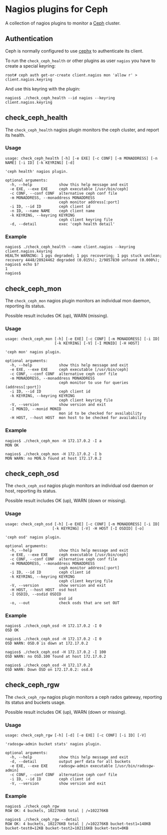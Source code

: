 # Nagios plugins for Ceph

A collection of nagios plugins to monitor a [Ceph][] cluster.

## Authentication

Ceph is normally configured to use [cephx] to authenticate its client. 

To run the `check_ceph_health` or other plugins as user `nagios` you have to create a special keyring:

    root# ceph auth get-or-create client.nagios mon 'allow r' > client.nagios.keyring

And use this keyring with the plugin:

    nagios$ ./check_ceph_health --id nagios --keyring client.nagios.keyring
    
## check_ceph_health

The `check_ceph_health` nagios plugin monitors the ceph cluster, and report its health.

### Usage

    usage: check_ceph_health [-h] [-e EXE] [-c CONF] [-m MONADDRESS] [-n NAME] [-i ID] [-k KEYRING] [-d]

    'ceph health' nagios plugin.

    optional arguments:
      -h, --help            show this help message and exit
      -e EXE, --exe EXE     ceph executable [/usr/bin/ceph]
      -c CONF, --conf CONF  alternative ceph conf file
      -m MONADDRESS, --monaddress MONADDRESS
                            ceph monitor address[:port]
      -i ID, --id ID        ceph client id
      -n ID, --name NAME    ceph client name
      -k KEYRING, --keyring KEYRING
                            ceph client keyring file
      -d, --detail          exec 'ceph health detail'

### Example

    nagios$ ./check_ceph_health --name client.nagios --keyring client.nagios.keyring
    HEALTH WARNING: 1 pgs degraded; 1 pgs recovering; 1 pgs stuck unclean; recovery 4448/28924462 degraded (0.015%); 2/9857830 unfound (0.000%); 
    nagios$ echo $?
    1
    nagios$

## check_ceph_mon

The `check_ceph_mon` nagios plugin monitors an individual mon daemon, reporting its status.

Possible result includes OK (up), WARN (missing).

### Usage

    usage: check_ceph_mon [-h] [-e EXE] [-c CONF] [-m MONADDRESS] [-i ID]
                          [-k KEYRING] [-V] [-I MONID] [-H HOST]

    'ceph mon' nagios plugin.

    optional arguments:
      -h, --help            show this help message and exit
      -e EXE, --exe EXE     ceph executable [/usr/bin/ceph]
      -c CONF, --conf CONF  alternative ceph conf file
      -m MONADDRESS, --monaddress MONADDRESS
                            ceph monitor to use for queries (address[:port])
      -i ID, --id ID        ceph client id
      -k KEYRING, --keyring KEYRING
                            ceph client keyring file
      -V, --version         show version and exit
      -I MONID, --monid MONID
                            mon id to be checked for availability
      -H HOST, --host HOST  mon host to be checked for availability

### Example

    nagios$ ./check_ceph_mon -H 172.17.0.2 -I a
    MON OK

    nagios$ ./check_ceph_mon -H 172.17.0.2 -I b
    MON WARN: no MON.b found at host 172.17.0.2

## check_ceph_osd

The `check_ceph_osd` nagios plugin monitors an individual osd daemon or host, reporting its status.

Possible result includes OK (up), WARN (down or missing).

### Usage

    usage: check_ceph_osd [-h] [-e EXE] [-c CONF] [-m MONADDRESS] [-i ID]
                         [-k KEYRING] [-V] -H HOST [-I OSDID] [-o]

    'ceph osd' nagios plugin.

    optional arguments:
      -h, --help            show this help message and exit
      -e EXE, --exe EXE     ceph executable [/usr/bin/ceph]
      -c CONF, --conf CONF  alternative ceph conf file
      -m MONADDRESS, --monaddress MONADDRESS
                            ceph monitor address[:port]
      -i ID, --id ID        ceph client id
      -k KEYRING, --keyring KEYRING
                            ceph client keyring file
      -V, --version         show version and exit
      -H HOST, --host HOST  osd host
      -I OSDID, --osdid OSDID
                            osd id
      -o, --out             check osds that are set OUT

### Example

    nagios$ ./check_ceph_osd -H 172.17.0.2 -I 0
    OSD OK

    nagios$ ./check_ceph_osd -H 172.17.0.2 -I 0
    OSD WARN: OSD.0 is down at 172.17.0.2

    nagios$ ./check_ceph_osd -H 172.17.0.2 -I 100
    OSD WARN: no OSD.100 found at host 172.17.0.2

    nagios$ ./check_ceph_osd -H 172.17.0.2
    OSD WARN: Down OSD on 172.17.0.2: osd.0

## check_ceph_rgw

The `check_ceph_rgw` nagios plugin monitors a ceph rados gateway, reporting its status and buckets usage.

Possible result includes OK (up), WARN (down or missing).

### Usage
    usage: check_ceph_rgw [-h] [-d] [-e EXE] [-c CONF] [-i ID] [-V]

    'radosgw-admin bucket stats' nagios plugin.

    optional arguments:
      -h, --help            show this help message and exit
      -d, --detail          output perf data for all buckets
      -e EXE, --exe EXE     radosgw-admin executable [/usr/bin/radosgw-admin]
      -c CONF, --conf CONF  alternative ceph conf file
      -i ID, --id ID        ceph client id
      -V, --version         show version and exit

### Example

    nagios$ ./check_ceph_rgw
    RGW OK: 4 buckets, 102276KB total | /=102276KB

    nagios$ ./check_ceph_rgw --detail
    RGW OK: 4 buckets, 102276KB total | /=102276KB bucket-test1=148KB bucket-test0=12KB bucket-test2=102116KB bucket-test=0KB

[ceph]: http://www.ceph.com
[cephx]: http://ceph.com/docs/master/rados/operations/authentication/
